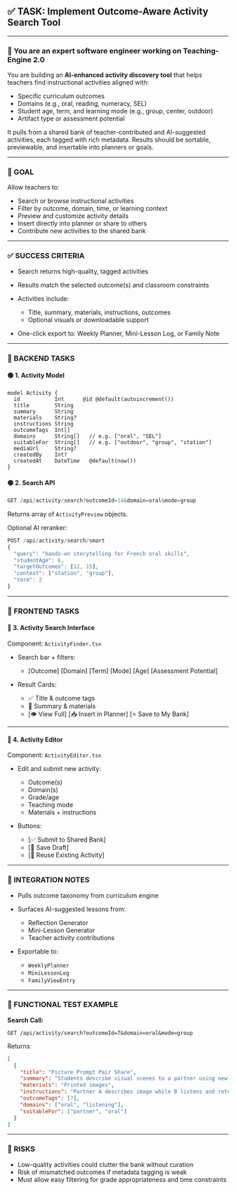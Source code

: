 ## ✅ TASK: Implement Outcome-Aware Activity Search Tool

---

### 🧠 You are an expert software engineer working on Teaching-Engine 2.0

You are building an **AI-enhanced activity discovery tool** that helps teachers find instructional activities aligned with:

- Specific curriculum outcomes
- Domains (e.g., oral, reading, numeracy, SEL)
- Student age, term, and learning mode (e.g., group, center, outdoor)
- Artifact type or assessment potential

It pulls from a shared bank of teacher-contributed and AI-suggested activities, each tagged with rich metadata. Results should be sortable, previewable, and insertable into planners or goals.

---

### 🔹 GOAL

Allow teachers to:

- Search or browse instructional activities
- Filter by outcome, domain, time, or learning context
- Preview and customize activity details
- Insert directly into planner or share to others
- Contribute new activities to the shared bank

---

### ✅ SUCCESS CRITERIA

- Search returns high-quality, tagged activities
- Results match the selected outcome(s) and classroom constraints
- Activities include:

  - Title, summary, materials, instructions, outcomes
  - Optional visuals or downloadable support

- One-click export to: Weekly Planner, Mini-Lesson Log, or Family Note

---

### 🔧 BACKEND TASKS

#### 🟢 1. Activity Model

```prisma
model Activity {
  id           Int      @id @default(autoincrement())
  title        String
  summary      String
  materials    String?
  instructions String
  outcomeTags  Int[]
  domains      String[]   // e.g. ["oral", "SEL"]
  suitableFor  String[]   // e.g. ["outdoor", "group", "station"]
  mediaUrl     String?
  createdBy    Int?
  createdAt    DateTime   @default(now())
}
```

#### 🟢 2. Search API

```ts
GET /api/activity/search?outcomeId=14&domain=oral&mode=group
```

Returns array of `ActivityPreview` objects.

Optional AI reranker:

```ts
POST /api/activity/search/smart
{
  "query": "hands-on storytelling for French oral skills",
  "studentAge": 6,
  "targetOutcomes": [12, 15],
  "context": ["station", "group"],
  "term": 2
}
```

---

### 🎨 FRONTEND TASKS

#### 🔵 3. Activity Search Interface

Component: `ActivityFinder.tsx`

- Search bar + filters:

  - \[Outcome] \[Domain] \[Term] \[Mode] \[Age] \[Assessment Potential]

- Result Cards:

  - ✅ Title & outcome tags
  - 📄 Summary & materials
  - \[👁️ View Full] \[📥 Insert in Planner] \[⭐ Save to My Bank]

---

#### 🔵 4. Activity Editor

Component: `ActivityEditor.tsx`

- Edit and submit new activity:

  - Outcome(s)
  - Domain(s)
  - Grade/age
  - Teaching mode
  - Materials + instructions

- Buttons:

  - \[✅ Submit to Shared Bank]
  - \[💾 Save Draft]
  - \[🔁 Reuse Existing Activity]

---

### 🔗 INTEGRATION NOTES

- Pulls outcome taxonomy from curriculum engine
- Surfaces AI-suggested lessons from:

  - Reflection Generator
  - Mini-Lesson Generator
  - Teacher activity contributions

- Exportable to:

  - `WeeklyPlanner`
  - `MiniLessonLog`
  - `FamilyViewEntry`

---

### 🧪 FUNCTIONAL TEST EXAMPLE

**Search Call:**

```http
GET /api/activity/search?outcomeId=7&domain=oral&mode=group
```

Returns:

```json
[
  {
    "title": "Picture Prompt Pair Share",
    "summary": "Students describe visual scenes to a partner using new vocabulary.",
    "materials": "Printed images",
    "instructions": "Partner A describes image while B listens and retells. Switch roles.",
    "outcomeTags": [7],
    "domains": ["oral", "listening"],
    "suitableFor": ["partner", "oral"]
  }
]
```

---

### 🚩 RISKS

- Low-quality activities could clutter the bank without curation
- Risk of mismatched outcomes if metadata tagging is weak
- Must allow easy filtering for grade appropriateness and time constraints

